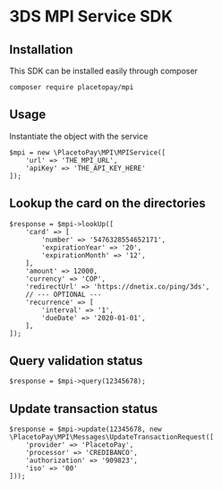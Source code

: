 # 3DS MPI Service SDK

## Installation

This SDK can be installed easily through composer
```
composer require placetopay/mpi
```

## Usage

Instantiate the object with the service

```
$mpi = new \PlacetoPay\MPI\MPIService([
    'url' => 'THE_MPI_URL',
    'apiKey' => 'THE_API_KEY_HERE'
]);
```

## Lookup the card on the directories
```
$response = $mpi->lookUp([
    'card' => [
        'number' => '5476328554652171',
        'expirationYear' => '20',
        'expirationMonth' => '12',
    ],
    'amount' => 12000,
    'currency' => 'COP',
    'redirectUrl' => 'https://dnetix.co/ping/3ds',
    // --- OPTIONAL ---
    'recurrence' => [
        'interval' => '1',
        'dueDate' => '2020-01-01',
    ],
]);
```

## Query validation status
```
$response = $mpi->query(12345678);
```

## Update transaction status
```
$response = $mpi->update(12345678, new \PlacetoPay\MPI\Messages\UpdateTransactionRequest([
    'provider' => 'PlacetoPay',
    'processor' => 'CREDIBANCO',
    'authorization' => '909823',
    'iso' => '00'
]));
```
